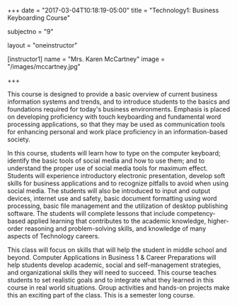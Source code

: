 +++
date = "2017-03-04T10:18:19-05:00"
title = "Technology1: Business Keyboarding Course"

subjectno = "9"

layout = "oneinstructor"

[instructor1]
name = "Mrs. Karen McCartney"
image = "/images/mccartney.jpg"

+++

This course is designed to provide a basic overview of current business information systems and trends, and to introduce students to the basics and foundations required for today's business environments. Emphasis is placed on developing proficiency with touch keyboarding and fundamental word processing applications, so that they may be used as communication tools for enhancing personal and work place proficiency in an information-based society.

In this course, students will learn how to type on the computer keyboard; identify the basic tools of social media and how to use them; and to understand the proper use of social media tools for maximum effect. Students will experience introductory electronic presentation, develop soft skills for business applications and to recognize pitfalls to avoid when using social media. The students will also be introduced to input and output devices, internet use and safety, basic document formatting using word processing, basic file management and the utilization of desktop publishing software. The students will complete lessons that include competency-based applied learning that contributes to the academic knowledge, higher-order reasoning and problem-solving skills, and knowledge of many aspects of Technology careers.

This class will focus on skills that will help the student in middle school and beyond. Computer Applications in Business 1 & Career Preparations will help students develop academic, social and self-management strategies, and organizational skills they will need to succeed. This course teaches students to set realistic goals and to integrate what they learned in this course in real world situations. Group activities and hands-on projects make this an exciting part of the class. This is a semester long course.
